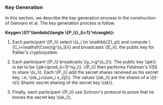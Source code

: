 ### Key Generation

In this section, we describe the key generation process in the construction of Gennaro et al. The key generation process is follow.

**Keygen \\((1^\lambda)\langle \\{P_i\\}_{i=1}^n\rangle\\):**

1. Each participant \\(P_i\\) select \\(s_i \in \mathbb{Z}_p\\) and compute \\(C_i=\mathsf{Com}(g^{s_i})\\) and broadcasts \\(E_i\\), the public key for Pallier's cryptosystem.

2. Each participant \\(P_i\\) broadcasts \\(y_i=g^{s_i}\\). The public key \\(pk\\) is set to be \\(pk=\prod_{i=1}^ny_i\\). \\(P_i\\) then performs Feldman's VSS to share \\(s_i\\).  Each \\(P_j\\) add the secret shares received as his secret key, i.e, \\(sk_j=\sum_i s_{ij}\\). The values \\(sk_i\\) are the shares of a \\((t-n)\\) Shamir secret sharing of the secret key \\(sk\\).

3. Finally, each participant \\(P_i\\) use Schnorr's protocol to prove that he knows the secret key \\(sk_i\\).